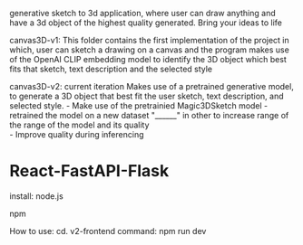 generative sketch to 3d application, where user can draw anything and have a 3d object of the highest quality generated. Bring your ideas to life

canvas3D-v1:
    This folder contains the first implementation of the project in which, user can sketch a drawing on a canvas and the program makes use of the OpenAI CLIP embedding model to identify the 3D object which best fits that sketch, text description and the selected style

canvas3D-v2: current iteration
    Makes use of a pretrained generative model, to generate a 3D object that best fit the user sketch, text description, and selected style. 
        - Make use of the pretrainied Magic3DSketch model
        - retrained the model on a new dataset "______" in other to increase range of the range of the model and its quality    
        - Improve quality during inferencing


# React-FastAPI-Flask

install:
node.js

npm


How to use:
cd. v2-frontend
command: npm run dev